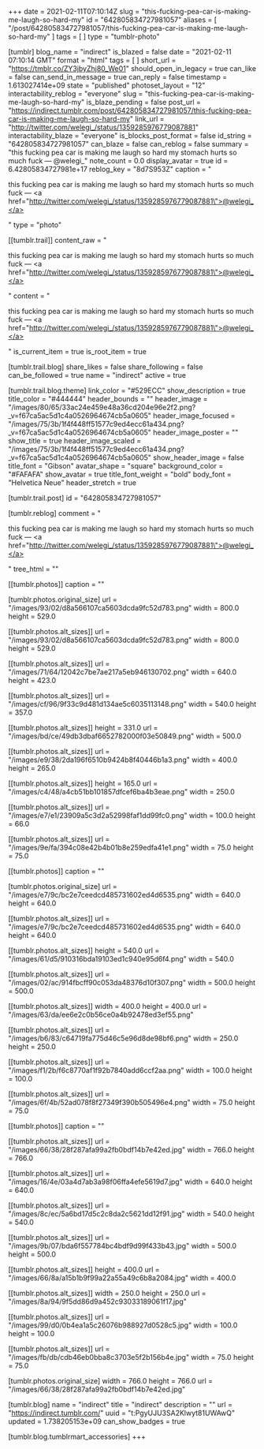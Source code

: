 +++
date = 2021-02-11T07:10:14Z
slug = "this-fucking-pea-car-is-making-me-laugh-so-hard-my"
id = "642805834727981057"
aliases = [ "/post/642805834727981057/this-fucking-pea-car-is-making-me-laugh-so-hard-my" ]
tags = [ ]
type = "tumblr-photo"

[tumblr]
blog_name = "indirect"
is_blazed = false
date = "2021-02-11 07:10:14 GMT"
format = "html"
tags = [ ]
short_url = "https://tmblr.co/ZY3jbyZhj80_We01"
should_open_in_legacy = true
can_like = false
can_send_in_message = true
can_reply = false
timestamp = 1.613027414e+09
state = "published"
photoset_layout = "12"
interactability_reblog = "everyone"
slug = "this-fucking-pea-car-is-making-me-laugh-so-hard-my"
is_blaze_pending = false
post_url = "https://indirect.tumblr.com/post/642805834727981057/this-fucking-pea-car-is-making-me-laugh-so-hard-my"
link_url = "http://twitter.com/welegi_/status/1359285976779087881"
interactability_blaze = "everyone"
is_blocks_post_format = false
id_string = "642805834727981057"
can_blaze = false
can_reblog = false
summary = "this fucking pea car is making me laugh so hard my stomach hurts so much fuck — @welegi_"
note_count = 0.0
display_avatar = true
id = 6.42805834727981e+17
reblog_key = "8d7S953Z"
caption = "<p>this fucking pea car is making me laugh so hard my stomach hurts so much fuck — <a href=\"http://twitter.com/welegi_/status/1359285976779087881\">@welegi_</a></p>"
type = "photo"

[[tumblr.trail]]
content_raw = "<p>this fucking pea car is making me laugh so hard my stomach hurts so much fuck — <a href=\"http://twitter.com/welegi_/status/1359285976779087881\">@welegi_</a></p>"
content = "<p>this fucking pea car is making me laugh so hard my stomach hurts so much fuck &mdash; <a href=\"http://twitter.com/welegi_/status/1359285976779087881\">@welegi_</a></p>"
is_current_item = true
is_root_item = true

[tumblr.trail.blog]
share_likes = false
share_following = false
can_be_followed = true
name = "indirect"
active = true

[tumblr.trail.blog.theme]
link_color = "#529ECC"
show_description = true
title_color = "#444444"
header_bounds = ""
header_image = "/images/80/65/33ac24e459e48a36cd204e96e2f2.png?_v=f67ca5ac5d1c4a0526964674cb5a0605"
header_image_focused = "/images/75/3b/1f4f448ff51577c9ed4ecc61a434.png?_v=f67ca5ac5d1c4a0526964674cb5a0605"
header_image_poster = ""
show_title = true
header_image_scaled = "/images/75/3b/1f4f448ff51577c9ed4ecc61a434.png?_v=f67ca5ac5d1c4a0526964674cb5a0605"
show_header_image = false
title_font = "Gibson"
avatar_shape = "square"
background_color = "#FAFAFA"
show_avatar = true
title_font_weight = "bold"
body_font = "Helvetica Neue"
header_stretch = true

[tumblr.trail.post]
id = "642805834727981057"

[tumblr.reblog]
comment = "<p>this fucking pea car is making me laugh so hard my stomach hurts so much fuck — <a href=\"http://twitter.com/welegi_/status/1359285976779087881\">@welegi_</a></p>"
tree_html = ""

[[tumblr.photos]]
caption = ""

[tumblr.photos.original_size]
url = "/images/93/02/d8a566107ca5603dcda9fc52d783.png"
width = 800.0
height = 529.0

[[tumblr.photos.alt_sizes]]
url = "/images/93/02/d8a566107ca5603dcda9fc52d783.png"
width = 800.0
height = 529.0

[[tumblr.photos.alt_sizes]]
url = "/images/71/64/12042c7be7ae217a5eb946130702.png"
width = 640.0
height = 423.0

[[tumblr.photos.alt_sizes]]
url = "/images/cf/96/9f33c9d481d134ae5c6035113148.png"
width = 540.0
height = 357.0

[[tumblr.photos.alt_sizes]]
height = 331.0
url = "/images/bd/ce/49db3dbaf6652782000f03e50849.png"
width = 500.0

[[tumblr.photos.alt_sizes]]
url = "/images/e9/38/2da196f6510b9424b8f40446b1a3.png"
width = 400.0
height = 265.0

[[tumblr.photos.alt_sizes]]
height = 165.0
url = "/images/c4/48/a4cb51bb101857dfcef6ba4b3eae.png"
width = 250.0

[[tumblr.photos.alt_sizes]]
url = "/images/e7/e1/23909a5c3d2a52998faf1dd99fc0.png"
width = 100.0
height = 66.0

[[tumblr.photos.alt_sizes]]
url = "/images/9e/fa/394c08e42b4b01b8e259edfa41e1.png"
width = 75.0
height = 75.0

[[tumblr.photos]]
caption = ""

[tumblr.photos.original_size]
url = "/images/e7/9c/bc2e7ceedcd485731602ed4d6535.png"
width = 640.0
height = 640.0

[[tumblr.photos.alt_sizes]]
url = "/images/e7/9c/bc2e7ceedcd485731602ed4d6535.png"
width = 640.0
height = 640.0

[[tumblr.photos.alt_sizes]]
height = 540.0
url = "/images/61/d5/910316bda19103ed1c940e95d6f4.png"
width = 540.0

[[tumblr.photos.alt_sizes]]
url = "/images/02/ac/914fbcff90c053da48376d10f307.png"
width = 500.0
height = 500.0

[[tumblr.photos.alt_sizes]]
width = 400.0
height = 400.0
url = "/images/63/da/ee6e2c0b56ce0a4b92478ed3ef55.png"

[[tumblr.photos.alt_sizes]]
url = "/images/b6/83/c64719fa775d46c5e96d8de98bf6.png"
width = 250.0
height = 250.0

[[tumblr.photos.alt_sizes]]
url = "/images/f1/2b/f6c8770af1f92b7840add6ccf2aa.png"
width = 100.0
height = 100.0

[[tumblr.photos.alt_sizes]]
url = "/images/6f/4b/52ad078f8f27349f390b505496e4.png"
width = 75.0
height = 75.0

[[tumblr.photos]]
caption = ""

[[tumblr.photos.alt_sizes]]
url = "/images/66/38/28f287afa99a2fb0bdf14b7e42ed.jpg"
width = 766.0
height = 766.0

[[tumblr.photos.alt_sizes]]
url = "/images/16/4e/03a4d7ab3a98f06ffa4efe5619d7.jpg"
width = 640.0
height = 640.0

[[tumblr.photos.alt_sizes]]
url = "/images/8c/ec/5a6bd17d5c2c8da2c5621dd12f91.jpg"
width = 540.0
height = 540.0

[[tumblr.photos.alt_sizes]]
url = "/images/9b/07/bda6f557784bc4bdf9d99f433b43.jpg"
width = 500.0
height = 500.0

[[tumblr.photos.alt_sizes]]
height = 400.0
url = "/images/66/8a/a15b1b9f99a22a55a49c6b8a2084.jpg"
width = 400.0

[[tumblr.photos.alt_sizes]]
width = 250.0
height = 250.0
url = "/images/8a/94/9f5dd86d9a452c93033189061f17.jpg"

[[tumblr.photos.alt_sizes]]
url = "/images/99/d0/0b4ea1a5c26076b988927d0528c5.jpg"
width = 100.0
height = 100.0

[[tumblr.photos.alt_sizes]]
url = "/images/fb/db/cdb46eb0bba8c3703e5f2b156b4e.jpg"
width = 75.0
height = 75.0

[tumblr.photos.original_size]
width = 766.0
height = 766.0
url = "/images/66/38/28f287afa99a2fb0bdf14b7e42ed.jpg"

[tumblr.blog]
name = "indirect"
title = "indirect"
description = ""
url = "https://indirect.tumblr.com/"
uuid = "t:PgyUJU3SA2Klwyt81UWAwQ"
updated = 1.738205153e+09
can_show_badges = true

[tumblr.blog.tumblrmart_accessories]
+++
